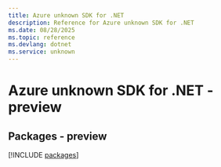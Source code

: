 ```yaml
---
title: Azure unknown SDK for .NET
description: Reference for Azure unknown SDK for .NET
ms.date: 08/28/2025
ms.topic: reference
ms.devlang: dotnet
ms.service: unknown
---
```

# Azure unknown SDK for .NET - preview
## Packages - preview
[!INCLUDE [packages](unknown-index.md)]